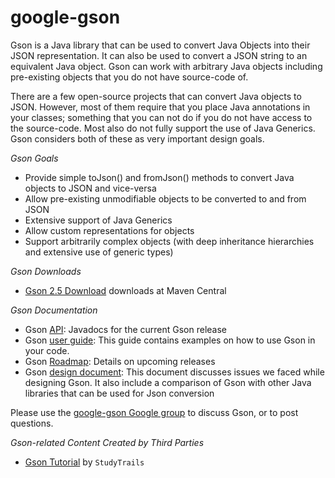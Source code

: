 # google-gson
Gson is a Java library that can be used to convert Java Objects into their JSON representation. It can also be used to convert a JSON string to an equivalent Java object.
Gson can work with arbitrary Java objects including pre-existing objects that you do not have source-code of. 

There are a few open-source projects that can convert Java objects to JSON. However, most of them require that you place Java annotations in your classes; something that you can not do if you do not have access to the source-code. Most also do not fully support the use of Java Generics. Gson considers both of these as very important design goals. 

*Gson Goals*
  * Provide simple toJson() and fromJson() methods to convert Java objects to JSON and vice-versa
  * Allow pre-existing unmodifiable objects to be converted to and from JSON
  * Extensive support of Java Generics
  * Allow custom representations for objects
  * Support arbitrarily complex objects (with deep inheritance hierarchies and extensive use of generic types)

*Gson Downloads*
  * [Gson 2.5 Download](http://search.maven.org/#artifactdetails%7Ccom.google.code.gson%7Cgson%7C2.5%7Cjar) downloads at Maven Central

*Gson Documentation*
  * Gson [API](http://google.github.io/gson/apidocs/): Javadocs for the current Gson release
  * Gson [user guide](http://sites.google.com/site/gson/gson-user-guide): This guide contains examples on how to use Gson in your code.
  * Gson [Roadmap](https://sites.google.com/site/gson/gson-roadmap): Details on upcoming releases 
  * Gson [design document](https://sites.google.com/site/gson/gson-design-document): This document discusses issues we faced while designing Gson. It also include a comparison of Gson with other Java libraries that can be used for Json conversion

Please use the [google-gson Google group](http://groups.google.com/group/google-gson) to discuss Gson, or to post questions. 

*Gson-related Content Created by Third Parties*
  * [Gson Tutorial](http://www.studytrails.com/java/json/java-google-json-introduction.jsp) by `StudyTrails`
